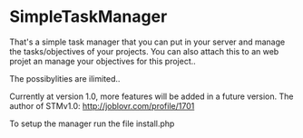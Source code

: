 SimpleTaskManager
=================

That's a simple task manager that you can put in your server and manage the tasks/objectives of your projects. 
You can also attach this to an web projet an manage your objectives for this project.. 

The possibylities are ilimited..

Currently at version 1.0, more features will be added in a future version.
The author of STMv1.0: http://joblovr.com/profile/1701




To setup the manager run the file install.php
